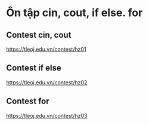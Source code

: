 # Ôn tập cin, cout, if else. for

## Contest cin, cout

https://tleoj.edu.vn/contest/hz01

## Contest if else

https://tleoj.edu.vn/contest/hz02

## Contest for

https://tleoj.edu.vn/contest/hz03